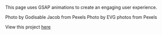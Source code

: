 This page uses GSAP animations to create an engaging user experience.

Photo by Godisable Jacob from Pexels
Photo by EVG photos from Pexels

View this project 
[here](https://melissafdavis.github.io/GSAP-Project/)
